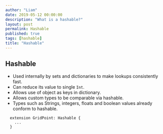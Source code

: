 ```yaml
---
author: "Liam"
date: 2019-05-12 00:00:00
description: "What is a hashable?"
layout: post
permalink: Hashable
published: true
tags: [hashable]
title: "Hashable"
---
```


## Hashable

- Used internally by sets and dictionaries to make lookups consistently fast.
- Can reduce its value to single `Int`.
- Allows use of object as keys in dictionary.
- Allows custom types to be comparable via hashable.
- Types such as Strings, integers, floats and boolean values already conform to hashable.

```
  extension GridPoint: Hashable {
    ...
  }
```
